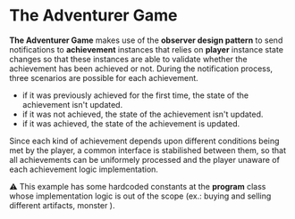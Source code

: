 # The Adventurer Game

**The Adventurer Game** makes use of the **observer design pattern** to send notifications to **achievement** instances
that relies on **player** instance state changes so that these instances are able to validate whether the achievement
has been achieved or not. During the notification process, three scenarios are possible for each achievement.

- if it was previously achieved for the first time, the state of the achievement isn't updated.
- if it was not achieved, the state of the achievement isn't updated.
- if it was achieved, the state of the achievement is updated.

Since each kind of achievement depends upon different conditions being met by the player, a common interface is
stabilished between them, so that all achievements can be uniformely processed and the player unaware of each
achievement logic implementation.

:warning: This example has some hardcoded constants at the **program** class whose implementation logic is out of the
scope (ex.: buying and selling different artifacts, monster ).